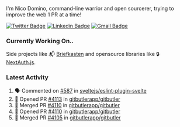 
I'm Nico Domino, command-line warrior and open sourcerer, trying to improve the web 1 PR at a time!

[![Twitter Badge](https://img.shields.io/badge/-@ndom91-1ca0f1?style=flat-square&labelColor=1ca0f1&logo=twitter&logoColor=white&link=https://twitter.com/ndom91)](https://twitter.com/ndom91) [![Linkedin Badge](https://img.shields.io/badge/-ndom91-blue?style=flat-square&logo=Linkedin&logoColor=white&link=https://www.linkedin.com/in/ndom91/)](https://www.linkedin.com/in/ndom91/) [![Gmail Badge](https://img.shields.io/badge/-yo@ndo.dev-c14438?style=flat-square&logo=mail.ru&logoColor=white&link=mailto:yo@ndo.dev)](mailto:yo@ndo.dev)

### Currently Working On..

Side projects like 📬 [Briefkasten](https://briefkastenhq.com) and opensource libraries like 🔒 [NextAuth.js](https://github.com/nextauthjs/next-auth).

<!--START_SECTION_PROFILE_VIEWS:readme-info-->
<!--END_SECTION_PROFILE_VIEWS:readme-info-->

<!--START_SECTION_DAILY_COMMIT:readme-info-->
<!--END_SECTION_DAILY_COMMIT:readme-info-->

<!--START_SECTION_WEEKLY_COMMIT:readme-info-->
<!--END_SECTION_WEEKLY_COMMIT:readme-info-->

### Latest Activity

<!--START_SECTION:activity-->
1. 🗣 Commented on [#587](https://github.com/sveltejs/eslint-plugin-svelte/issues/587#issuecomment-2176453692) in [sveltejs/eslint-plugin-svelte](https://github.com/sveltejs/eslint-plugin-svelte)
2. 💪 Opened PR [#4113](https://github.com/gitbutlerapp/gitbutler/pull/4113) in [gitbutlerapp/gitbutler](https://github.com/gitbutlerapp/gitbutler)
3. 🎉 Merged PR [#4110](https://github.com/gitbutlerapp/gitbutler/pull/4110) in [gitbutlerapp/gitbutler](https://github.com/gitbutlerapp/gitbutler)
4. 💪 Opened PR [#4110](https://github.com/gitbutlerapp/gitbutler/pull/4110) in [gitbutlerapp/gitbutler](https://github.com/gitbutlerapp/gitbutler)
5. 🎉 Merged PR [#4105](https://github.com/gitbutlerapp/gitbutler/pull/4105) in [gitbutlerapp/gitbutler](https://github.com/gitbutlerapp/gitbutler)
<!--END_SECTION:activity-->
